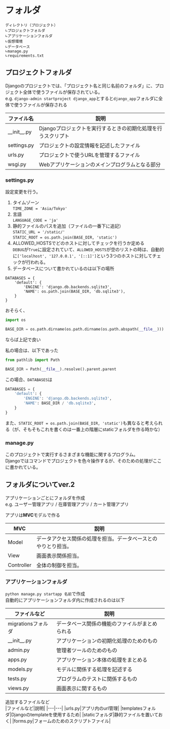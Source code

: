 # フォルダ

```
ディレクトリ（プロジェクト）
∟プロジェクトフォルダ
∟アプリケーションフォルダ
∟仮想環境
∟データベース
∟manage.py
∟requirements.txt
```

## プロジェクトフォルダ
Djangoのプロジェクトでは、「プロジェクト名と同じ名前のフォルダ」に、プロジェクト全体で使うファイルが保存されている。  
e.g. `django-admin startproject django_app`とすると`django_app`フォルダに全体で使うファイルが保存される  

| ファイル名 | 説明 |  
|---|---|
| \_\_init__.py | Djangoプロジェクトを実行するときの初期化処理を行うスクリプト |  
| settings.py | プロジェクトの設定情報を記述したファイル |  
| urls.py |プロジェクトで使うURLを管理するファイル |  
| wsgi.py | Webアプリケーションのメインプログラムとなる部分 |  

### settings.py
設定変更を行う。  
1. タイムゾーン  
`TIME_ZONE = 'Asia/Tokyo'`  
1. 言語  
`LANGUAGE_CODE = 'ja'`  
1. 静的ファイルのパスを追加（ファイルの一番下に追記）  
`STATIC_URL = '/static/'`  
`STATIC_ROOT = os.path.join(BASE_DIR, 'static')`  
1. ALLOWED_HOSTSでどのホストに対してチェックを行うか定める  
`DEBUG`が`True`に設定されていて、`ALLOWED_HOSTS`が空のリストの時は、自動的に`['localhost', '127.0.0.1', '[::1]']`という3つのホストに対してチェックが行われる。  
1. データベースについて書かれているのは以下の場所  
```
DATABASES = {
    'default': {
        'ENGINE': 'django.db.backends.sqlite3',
        'NAME': os.path.join(BASE_DIR, 'db.sqlite3'),
    }
}
```

おそらく、
```py
import os

BASE_DIR = os.path.dirname(os.path.dirname(os.path.abspath(__file__)))
```
ならば上記で良い  

私の場合は、以下であった
```py
from pathlib import Path

BASE_DIR = Path(__file__).resolve().parent.parent
```
この場合、`DATABASES`は
```py
DATABASES = {
    'default': {
        'ENGINE': 'django.db.backends.sqlite3',
        'NAME': BASE_DIR / 'db.sqlite3',
    }
}
```
また、`STATIC_ROOT = os.path.join(BASE_DIR, 'static')`も異なると考えられる（が、そもそもこれを書くのは一番上の階層にstaticフォルダを作る時かな）

### manage.py
このプロジェクトで実行するさまざまな機能に関するプログラム。  
Djangoではコマンドでプロジェクトを色々操作するが、そのための処理がここに書かれている。  

## フォルダについてver.2
アプリケーションごとにフォルダを作成  
e.g. ユーザー管理アプリ / 在庫管理アプリ / カート管理アプリ  

アプリは**MVC**モデルで作る  

|MVC|説明|
|---|---|
|Model|データアクセス関係の処理を担当。データベースとのやりとり担当。|
|View|画面表示関係担当。|
|Controller|全体の制御を担当。|

### アプリケーションフォルダ
`python manage.py startapp 名前`で作成  
自動的にアプリケーションフォルダ内に作成されるのは以下  

|ファイルなど|説明|
|---|---|
|migrationsフォルダ|データベース関係の機能のファイルがまとめられる|
|\_\_init__.py|アプリケーションの初期化処理のためのもの|
|admin.py|管理者ツールのためのもの|
|apps.py|アプリケーション本体の処理をまとめる|
|models.py|モデルに関係する処理を記述する|
|tests.py|プログラムのテストに関係するもの|
|views.py|画面表示に関するもの|

追加するファイルなど  
|ファイルなど|説明|
|---|---|
|urls.py|アプリ内のurl管理|
|templatesフォルダ|Djangoのtemplateを使用するため|
|staticフォルダ|静的ファイルを置いておく|
|forms.py|フォームのためのスクリプトファイル|
